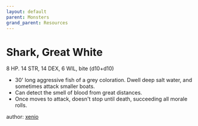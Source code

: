 ```yaml
---
layout: default
parent: Monsters
grand_parent: Resources
---
```

# Shark, Great White
8 HP. 14 STR, 14 DEX, 6 WIL, bite (d10+d10)
-   30' long aggressive fish of a grey coloration. Dwell deep salt water, and sometimes attack smaller boats.
-   Can detect the smell of blood from great distances.
-   Once moves to attack, doesn't stop until death, succeeding all morale
    rolls.

author: [xenio](https://xenioinabottle.blogspot.com)
